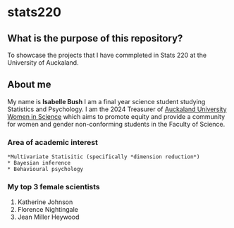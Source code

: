 # stats220

## What is the purpose of this repository?

To showcase the projects that I have commpleted in Stats 220 at the University of Auckaland.

## About me
My name is **Isabelle Bush** I am a final year science student studying Statistics and Psychology. I am the 2024 Treasurer of [Auckaland University Women in Science](https://www.linkedin.com/company/uoa-auws/) which aims to promote equity and provide a community for women and gender non-conforming students in the Faculty of Science. 

### Area of academic interest
    *Multivariate Statisitic (specifically *dimension reduction*) 
    * Bayesian inference 
    * Behavioural psychology 


### My top 3 female scientists
   1. Katherine Johnson
   2. Florence Nightingale
   3. Jean Miller Heywood
